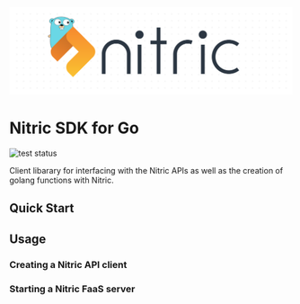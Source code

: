 <p align="center">
  <img src="./docs/assets/dot_matrix_logo_go.png" alt="Nitric Logo"/>
</p>

# Nitric SDK for Go

![test status](https://github.com/nitrictech/go-sdk/actions/workflows/test.yaml/badge.svg)

Client libarary for interfacing with the Nitric APIs as well as the creation of golang functions with Nitric.

## Quick Start



## Usage

### Creating a Nitric API client


### Starting a Nitric FaaS server




